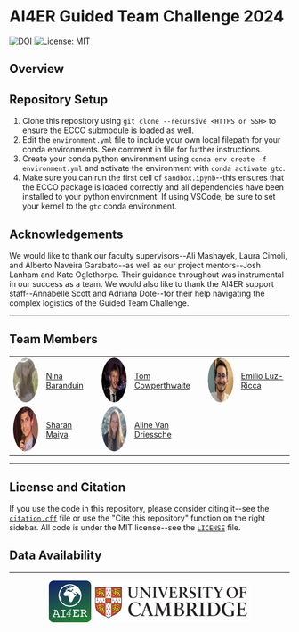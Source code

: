 # AI4ER Guided Team Challenge 2024

[![DOI](https://zenodo.org/badge/735913470.svg)](https://zenodo.org/doi/10.5281/zenodo.10817670) [![License: MIT](https://img.shields.io/badge/License-MIT-yellow.svg)](https://opensource.org/licenses/MIT)

## Overview

## Repository Setup

1. Clone this repository using `git clone --recursive <HTTPS or SSH>` to ensure the ECCO submodule is loaded as well.
2. Edit the `environment.yml` file to include your own local filepath for your conda environments. See comment in file for further instructions.
3. Create your conda python environment using `conda env create -f environment.yml` and activate the environment with `conda activate gtc`.
4. Make sure you can run the first cell of `sandbox.ipynb`--this ensures that the ECCO package is loaded correctly and all dependencies have been installed to your python environment. If using VSCode, be sure to set your kernel to the `gtc` conda environment.

## Acknowledgements

We would like to thank our faculty supervisors--Ali Mashayek, Laura Cimoli, and Alberto Naveira Garabato--as well as our project mentors--Josh Lanham and Kate Oglethorpe. Their guidance throughout was instrumental in our success as a team. We would also like to thank the AI4ER support staff--Annabelle Scott and Adriana Dote--for their help navigating the complex logistics of the Guided Team Challenge.

-----

## Team Members

<table>
  <tr>
    <td><img src="assets/ninab.png" alt="Nina Baranduin" style="border-radius: 50%; width: 80px; height: 80px;"></td>
    <td><a href="mailto:ngb34@cam.ac.uk">Nina Baranduin</a></td>
    <td><img src="assets/tomc.png" alt="Tom Cowperthwaite" style="border-radius: 50%; width: 80px; height: 80px;"></td>
    <td><a href="mailto:tc656@cam.ac.uk">Tom Cowperthwaite</a></td>
    <td><img src="assets/emiliolr.png" alt="Emilio Luz-Ricca" style="border-radius: 50%; width: 80px; height: 80px;"></td>
    <td><a href="mailto:el590@cam.ac.uk">Emilio Luz-Ricca</a></td>
  </tr>
  <tr>
    <td><img src="assets/sharanm.png" alt="Sharan Maiya" style="border-radius: 50%; width: 80px; height: 80px;"></td>
    <td><a href="mailto:sm2783@cam.ac.uk">Sharan Maiya</a></td>
     <td><img src="assets/alinevd.png" alt="Aline Van Driessche" style="border-radius: 50%; width: 80px; height: 80px;"></td>
    <td><a href="mailto:av656@cam.ac.uk">Aline Van Driessche</a></td>
  </tr>

</table>

-----

## License and Citation

If you use the code in this repository, please consider citing it--see the [`citation.cff`](citation.cff) file or use the "Cite this repository" function on the right sidebar. All code is under the MIT license--see the [`LICENSE`](LICENSE) file.

## Data Availability

-----

<p align="middle">
  <a href="https://ai4er-cdt.esc.cam.ac.uk/"><img src="assets/ai4er_logo.png" width="15%"/></a>
  <a href="https://www.cam.ac.uk/"><img src="assets/cambridge_logo.png" width="56%"/></a>
</p>
